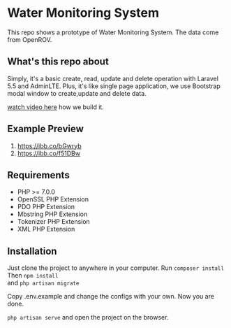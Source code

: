 # Water Monitoring System
This repo shows a prototype of Water Monitoring System. The data come from OpenROV.
 
## What's this repo about

Simply, it's a basic create, read, update and delete operation with Laravel 5.5 and AdminLTE. Plus, it's like single page application, 
we use Bootstrap modal window to create,update and delete data. 

[watch video here](https://www.youtube.com/watch?v=hiaYGxA8IWQ&list=PLB4AdipoHpxYmPdyI3e-yH58-3CS4qoAf) how we build it. 


## Example Preview

1. https://ibb.co/bGwryb
2. https://ibb.co/f51DBw

## Requirements 

- PHP >= 7.0.0
- OpenSSL PHP Extension
- PDO PHP Extension
- Mbstring PHP Extension
- Tokenizer PHP Extension
- XML PHP Extension

## Installation

Just clone the project to anywhere in your computer. 
Run ` composer install ` <br>
Then ` npm install ` <br>
and ` php artisan migrate `

Copy .env.example and change the configs with your own. Now you are done. 
<br>

` php artisan serve ` and open the project on the browser. 



